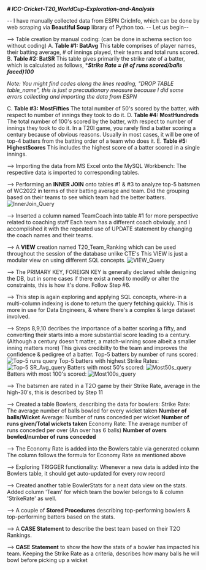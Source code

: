 _**# ICC-Cricket-T20_WorldCup-Exploration-and-Analysis**_

-- I have manually collected data from ESPN CricInfo, which can be done by web scraping via **Beautiful Soup** library of Python  too.
-- Let us begin--

--> Table creation by manual coding: (can be done in schema section too without coding)
    A. **Table #1: BatAvg**
    This table comprises of player names, their batting average, # of innings played, their teams and total runs scored.
    B. **Table #2: BatSR**
    This table gives primarily the strike rate of a batter, which is calculated as follows,
    ****Strike Rate = (# of runs scored/balls faced)*100****

_Note: You might find codes along the lines reading, "DROP TABLE table_name", this is just a precautionary measure 
   because I did some errors collecting and importing the data from ESPN_

  C. **Table #3: MostFifties**
     The total number of 50's scored by the batter, with respect to number of innings they took to do it.
  D. **Table #4: MostHundreds**
    The total number of 100's scored by the batter, with respect to number of innings they took to do it.
    In a T20I game, you rarely find a batter scoring a century because of obvious reasons.
    Usually in most cases, it will be one of top-4 batters from the batting order of a team who does it.
  E. **Table #5: HighestScores**
    This includes the highest score of a batter scored in a single innings.

--> Importing the data from MS Excel onto the MySQL Workbench:
    The respective data is imported to corresponding tables.

--> Performing an **INNER JOIN** onto tables #1 & #3 to analyze top-5 batsmen of WC2022 in terms of their batting average 
    and team.
    Did the grouping based on their teams to see which team had the better batters.
    ![InnerJoin_Query](https://github.com/JoysonPrince/EDA-and-General-Insights-using-MySQL/assets/137388224/c0ecc6ac-0ac9-48f3-8043-ae9a570531e5)

--> Inserted a column named TeamCoach into table #1 for more perspective related to coaching staff
    Each team has a different coach obviouly, and I accomplished it with the repeated use of UPDATE statement by changing 
    the coach names and their teams.

--> A **VIEW** creation named T20_Team_Ranking which can be used throughout the session of the database unlike CTE's
    This VIEW is just a modular view on using different SQL concepts.
    ![VIEW_Query](https://github.com/JoysonPrince/EDA-and-General-Insights-using-MySQL/assets/137388224/f079f570-8263-4580-9706-b26db3e57e2c)

--> The PRIMARY KEY, FOREIGN KEY is generally declared while designing the DB, but in some cases if there exist a need to 
    modify or alter the constraints, this is how it's done.
    Follow Step #6.

--> This step is again exploring and applying SQL concepts, where-in a multi-column indexing is done to return the query 
    fetching quickly. This is more in use for Data Engineers, & where there's a complex & large dataset involved.

--> Steps 8,9,10 decribes the importance of a batter scoring a fifty, and converting their starts into a more substantial 
    score leading to a century. (Although a century doesn't matter, a match-winning score albeit a smaller inning matters 
    more)
    This gives credibilty to the team and improves the confidence & pedigree of a batter.
    Top-5 batters by number of runs scored:
    ![Top-5 runs query](https://github.com/JoysonPrince/EDA-and-General-Insights-using-MySQL/assets/137388224/f117fc99-0496-40e9-b677-8d465b1d6306)
    Top-5 batters with highest Strike Rates:
    ![Top-5 SR_Avg_query](https://github.com/JoysonPrince/EDA-and-General-Insights-using-MySQL/assets/137388224/fd58fdf7-3ab3-469b-b5c0-66afb15b1a87)
    Batters with most 50's scored:
![Most50s_query](https://github.com/JoysonPrince/EDA-and-General-Insights-using-MySQL/assets/137388224/7ae34a27-6c93-4341-8f52-d191885e4ba6)
    Batters with most 100's scored:
![Most100s_query](https://github.com/JoysonPrince/EDA-and-General-Insights-using-MySQL/assets/137388224/024e41e6-4c3a-4dc6-9663-6b43218f7954)


    

--> The batsmen are rated in a T2O game by their Strike Rate, average in the high-30's, this is described by Step 11

--> Created a table Bowlers, describing the data for bowlers:
   Strike Rate: The average number of balls bowled for every wicket taken
   **Number of balls/Wicket**
   Average: Number of runs conceded per wicket
   **Number of runs given/Total wickets taken**
   Economy Rate: The average number of runs conceded per over (An over has 6 balls)
   **Number of overs bowled/number of runs conceded**

--> The Economy Rate is added into the Bowlers table via generated column
    The column follows the formula for Economy Rate as mentioned above

--> Exploring TRIGGER functionality:
    Whenever a new data is added into the Bowlers table, it should get auto-updated for every row record

--> Created another table BowlerStats for a neat data view on the stats.
    Added column 'Team' for which team the bowler belongs to & column 'StrikeRate' as well.

--> A couple of **Stored Procedures** describing top-performing bowlers & top-performing batters based on the stats.

--> A **CASE Statement** to describe the best team based on their T2O Rankings.

--> **CASE Statement** to show the how the stats of a bowler has impacted his team.
    Keeping the Strike Rate as a criteria, describes how many balls he will bowl before picking up a wicket
    
   
 
